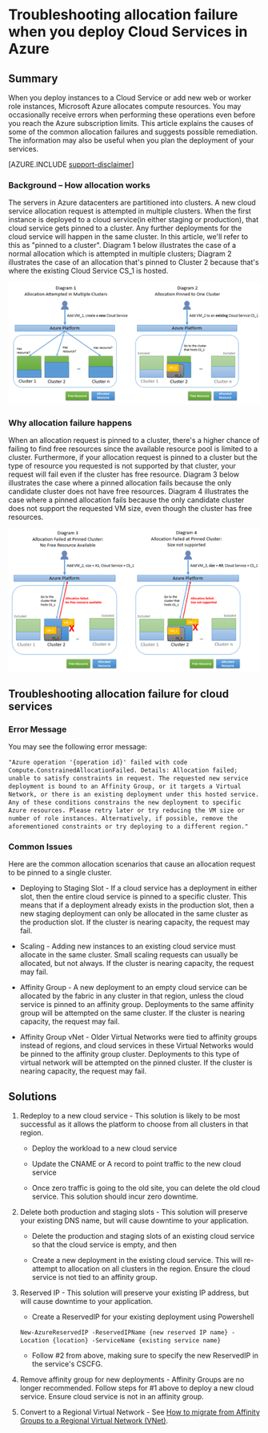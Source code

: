 <properties
	pageTitle="Troubleshooting Cloud Service allocation failure | Microsoft Azure"
	description="Troubleshooting allocation failure when you deploy Cloud Services in Azure"
	services="azure-service-management, cloud-services"
	documentationCenter=""
	authors="simonxjx"
	manager="felixwu"
	editor=""
	tags="top-support-issue"/>

<tags
	ms.service="cloud-services"
	ms.workload="na"
	ms.tgt_pltfrm="ibiza"
	ms.devlang="na"
	ms.topic="article"
	ms.date="07/14/2016"
	ms.author="v-six"/>



# Troubleshooting allocation failure when you deploy Cloud Services in Azure

## Summary
When you deploy instances to a Cloud Service or add new web or worker role instances, Microsoft Azure allocates compute resources. You may occasionally receive errors when performing these operations even before you reach the Azure subscription limits. This article explains the causes of some of the common allocation failures and suggests possible remediation. The information may also be useful when you plan the deployment of your services.

[AZURE.INCLUDE [support-disclaimer](../../includes/support-disclaimer.md)]

### Background – How allocation works
The servers in Azure datacenters are partitioned into clusters. A new cloud service allocation request is attempted in multiple clusters. When the first instance is deployed to a cloud service(in either staging or production), that cloud service gets pinned to a cluster. Any further deployments for the cloud service will happen in the same cluster. In this article, we'll refer to this as "pinned to a cluster". Diagram 1 below illustrates the case of a normal allocation which is attempted in multiple clusters; Diagram 2 illustrates the case of an allocation that's pinned to Cluster 2 because that's where the existing Cloud Service CS_1 is hosted.

![Allocation Diagram](./media/cloud-services-allocation-failure/Allocation1.png)

### Why allocation failure happens
When an allocation request is pinned to a cluster, there's a higher chance of failing to find free resources since the available resource pool is limited to a cluster. Furthermore, if your allocation request is pinned to a cluster but the type of resource you requested is not supported by that cluster, your request will fail even if the cluster has free resource. Diagram 3 below illustrates the case where a pinned allocation fails because the only candidate cluster does not have free resources. Diagram 4 illustrates the case where a pinned allocation fails because the only candidate cluster does not support the requested VM size, even though the cluster has free resources.

![Pinned Allocation Failure](./media/cloud-services-allocation-failure/Allocation2.png)

## Troubleshooting allocation failure for cloud services
### Error Message
You may see the following error message:

	"Azure operation '{operation id}' failed with code Compute.ConstrainedAllocationFailed. Details: Allocation failed; unable to satisfy constraints in request. The requested new service deployment is bound to an Affinity Group, or it targets a Virtual Network, or there is an existing deployment under this hosted service. Any of these conditions constrains the new deployment to specific Azure resources. Please retry later or try reducing the VM size or number of role instances. Alternatively, if possible, remove the aforementioned constraints or try deploying to a different region."

### Common Issues
Here are the common allocation scenarios that cause an allocation request to be pinned to a single cluster.

- Deploying to Staging Slot - If a cloud service has a deployment in either slot, then the entire cloud service is pinned to a specific cluster.  This means that if a deployment already exists in the production slot, then a new staging deployment can only be allocated in the same cluster as the production slot. If the cluster is nearing capacity, the request may fail.

- Scaling - Adding new instances to an existing cloud service must allocate in the same cluster.  Small scaling requests can usually be allocated, but not always. If the cluster is nearing capacity, the request may fail.

- Affinity Group - A new deployment to an empty cloud service can be allocated by the fabric in any cluster in that region, unless the cloud service is pinned to an affinity group. Deployments to the same affinity group will be attempted on the same cluster. If the cluster is nearing capacity, the request may fail.

- Affinity Group vNet - Older Virtual Networks were tied to affinity groups instead of regions, and cloud services in these Virtual Networks would be pinned to the affinity group cluster. Deployments to this type of virtual network will be attempted on the pinned cluster. If the cluster is nearing capacity, the request may fail.

## Solutions

1. Redeploy to a new cloud service - This solution is likely to be most successful as it allows the platform to choose from all clusters in that region.

	- Deploy the workload to a new cloud service  

	- Update the CNAME or A record to point traffic to the new cloud service

	- Once zero traffic is going to the old site, you can delete the old cloud service. This solution should incur zero downtime.

2. Delete both production and staging slots - This solution will preserve your existing DNS name, but will cause downtime to your application.

	- Delete the production and staging slots of an existing cloud service so that the cloud service is empty, and then

	- Create a new deployment in the existing cloud service. This will re-attempt to allocation on all clusters in the region. Ensure the cloud service is not tied to an affinity group.

3. Reserved IP -  This solution will preserve your existing IP address, but will cause downtime to your application.  

	- Create a ReservedIP for your existing deployment using Powershell

	```
	New-AzureReservedIP -ReservedIPName {new reserved IP name} -Location {location} -ServiceName {existing service name}
	```

	- Follow #2 from above, making sure to specify the new ReservedIP in the service's CSCFG.

4. Remove affinity group for new deployments - Affinity Groups are no longer recommended. Follow steps for #1 above to deploy a new cloud service. Ensure cloud service is not in an affinity group.

5. Convert to a Regional Virtual Network - See [How to migrate from Affinity Groups to a Regional Virtual Network (VNet)](../virtual-network/virtual-networks-migrate-to-regional-vnet.md).
